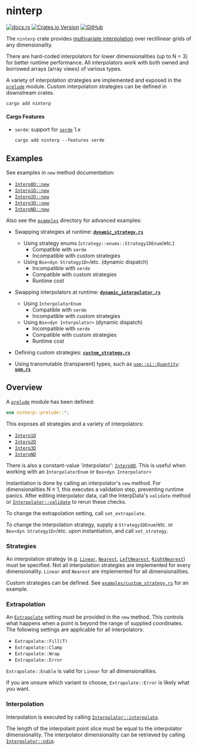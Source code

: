 # ninterp

[![docs.rs](https://img.shields.io/docsrs/ninterp)](https://docs.rs/ninterp/latest/ninterp) [![Crates.io Version](https://img.shields.io/crates/v/ninterp)](https://crates.io/crates/ninterp) [![GitHub](https://img.shields.io/badge/github-NREL/ninterp-blue)](https://github.com/NREL/ninterp/)

The `ninterp` crate provides [multivariate interpolation](https://en.wikipedia.org/wiki/Multivariate_interpolation#Regular_grid) over rectilinear grids of any dimensionality.

There are hard-coded interpolators for lower dimensionalities (up to N = 3) for better runtime performance.
All interpolators work with both owned and borrowed arrays (array views) of various types.

A variety of interpolation strategies are implemented and exposed in the [`prelude`](https://docs.rs/ninterp/latest/ninterp/prelude/index.html) module.
Custom interpolation strategies can be defined in downstream crates.

```
cargo add ninterp
```

#### Cargo Features
- `serde`: support for [`serde`](https://crates.io/crates/serde) 1.x
  ```
  cargo add ninterp --features serde
  ```

## Examples
See examples in `new` method documentation:
- [`Interp0D::new`](https://docs.rs/ninterp/latest/ninterp/interpolator/struct.Interp0D.html#method.new)
- [`Interp1D::new`](https://docs.rs/ninterp/latest/ninterp/interpolator/struct.Interp1D.html#method.new)
- [`Interp2D::new`](https://docs.rs/ninterp/latest/ninterp/interpolator/struct.Interp2D.html#method.new)
- [`Interp3D::new`](https://docs.rs/ninterp/latest/ninterp/interpolator/struct.Interp3D.html#method.new)
- [`InterpND::new`](https://docs.rs/ninterp/latest/ninterp/interpolator/struct.InterpND.html#method.new)

Also see the [`examples`](examples) directory for advanced examples:
- Swapping strategies at runtime: **[`dynamic_strategy.rs`](examples/dynamic_strategy.rs)**
  - Using strategy enums (`strategy::enums::Strategy1DEnum`/etc.)
    - Compatible with `serde`
    - Incompatible with custom strategies
  - Using `Box<dyn Strategy1D>`/etc. (dynamic dispatch)
    - Incompatible with `serde`
    - Compatible with custom strategies
    - Runtime cost

- Swapping interpolators at runtime: **[`dynamic_interpolator.rs`](examples/dynamic_interpolator.rs)**
  - Using `InterpolatorEnum`
    - Compatible with `serde`
    - Incompatible with custom strategies
  - Using `Box<dyn Interpolator>` (dynamic dispatch)
    - Incompatible with `serde`
    - Compatible with custom strategies
    - Runtime cost

- Defining custom strategies: **[`custom_strategy.rs`](examples/custom_strategy.rs)**

- Using transmutable (transparent) types, such as [`uom::si::Quantity`](https://docs.rs/uom/0.36.0/uom/si/struct.Quantity.html):
  **[`uom.rs`](examples/uom.rs)**

## Overview
A [`prelude`](https://docs.rs/ninterp/latest/ninterp/prelude/index.html) module has been defined: 
```rust
use ninterp::prelude::*;
```

This exposes all strategies and a variety of interpolators:
- [`Interp1D`](https://docs.rs/ninterp/latest/ninterp/interpolator/struct.Interp1D.html)
- [`Interp2D`](https://docs.rs/ninterp/latest/ninterp/interpolator/struct.Interp2D.html)
- [`Interp3D`](https://docs.rs/ninterp/latest/ninterp/interpolator/struct.Interp3D.html)
- [`InterpND`](https://docs.rs/ninterp/latest/ninterp/interpolator/struct.InterpND.html)

There is also a constant-value 'interpolator':
[`Interp0D`](https://docs.rs/ninterp/latest/ninterp/interpolator/struct.Interp0D.html).
This is useful when working with an `InterpolatorEnum` or `Box<dyn Interpolator>`

Instantiation is done by calling an interpolator's `new` method.
For dimensionalities N ≥ 1, this executes a validation step, preventing runtime panics.
After editing interpolator data,
call the InterpData's `validate` method
or [`Interpolator::validate`](https://docs.rs/ninterp/latest/ninterp/interpolator/trait.Interpolator.html#tymethod.validate)
to rerun these checks.

To change the extrapolation setting, call `set_extrapolate`.

To change the interpolation strategy,
supply a `Strategy1DEnum`/etc. or `Box<dyn Strategy1D>`/etc. upon instantiation,
and call `set_strategy`.

### Strategies
An interpolation strategy (e.g.
[`Linear`](https://docs.rs/ninterp/latest/ninterp/strategy/struct.Linear.html),
[`Nearest`](https://docs.rs/ninterp/latest/ninterp/strategy/struct.Nearest.html),
[`LeftNearest`](https://docs.rs/ninterp/latest/ninterp/strategy/struct.LeftNearest.html),
[`RightNearest`](https://docs.rs/ninterp/latest/ninterp/strategy/struct.RightNearest.html))
must be specified.
Not all interpolation strategies are implemented for every dimensionality.
`Linear` and `Nearest` are implemented for all dimensionalities.

Custom strategies can be defined. See
[`examples/custom_strategy.rs`](examples/custom_strategy.rs)
for an example.

### Extrapolation
An [`Extrapolate`](https://docs.rs/ninterp/latest/ninterp/interpolator/enum.Extrapolate.html)
setting must be provided in the `new` method.
This controls what happens when a point is beyond the range of supplied coordinates.
The following settings are applicable for all interpolators:
- `Extrapolate::Fill(T)`
- `Extrapolate::Clamp`
- `Extrapolate::Wrap`
- `Extrapolate::Error`

`Extrapolate::Enable` is valid for `Linear` for all dimensionalities.

If you are unsure which variant to choose, `Extrapolate::Error` is likely what you want.

### Interpolation
Interpolation is executed by calling [`Interpolator::interpolate`](https://docs.rs/ninterp/latest/ninterp/interpolator/trait.Interpolator.html#tymethod.interpolate).

The length of the interpolant point slice must be equal to the interpolator dimensionality.
The interpolator dimensionality can be retrieved by calling [`Interpolator::ndim`](https://docs.rs/ninterp/latest/ninterp/interpolator/trait.Interpolator.html#tymethod.ndim).
